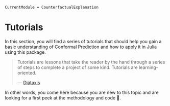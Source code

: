 
``` @meta
CurrentModule = CounterfactualExplanation
```

# Tutorials

In this section, you will find a series of tutorials that should help you gain a basic understanding of Conformal Prediction and how to apply it in Julia using this package.

> Tutorials are lessons that take the reader by the hand through a series of steps to complete a project of some kind. Tutorials are learning-oriented.
>
> — [Diátaxis](https://diataxis.fr/tutorials/)

In other words, you come here because you are new to this topic and are looking for a first peek at the methodology and code 🫣.
